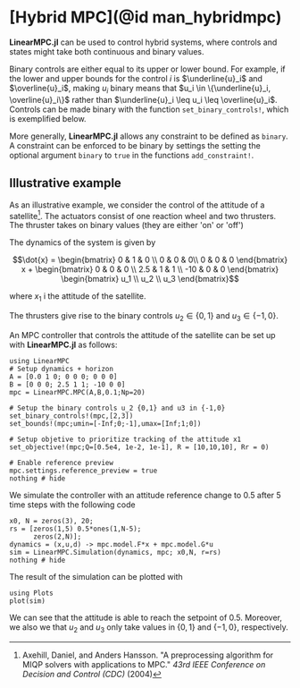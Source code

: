 # [Hybrid MPC](@id man_hybridmpc)

**LinearMPC.jl** can be used to control hybrid systems, where controls and states might take both continuous and binary values.

Binary controls are either equal to its upper or lower bound. For example, if the lower and upper bounds for the control $i$ is $\underline{u}_i$ and $\overline{u}_i$, making $u_i$ binary means that $u_i \in \{\underline{u}_i, \overline{u}_i\}$ rather than $\underline{u}_i \leq u_i \leq \overline{u}_i$. Controls can be made binary with the function `set_binary_controls!`, which is exemplified below.

More generally, **LinearMPC.jl** allows any constraint to be defined as `binary`. A constraint can be enforced to be binary by settings the setting the optional argument `binary` to  `true` in the functions `add_constraint!`.

## Illustrative example
As an illustrative example, we consider the control of the attitude of a satellite[^Axehill04]. The actuators consist of one reaction wheel and two thrusters. The thruster takes on binary values (they are either 'on' or 'off')

[^Axehill04]: Axehill, Daniel, and Anders Hansson. "A preprocessing algorithm for MIQP solvers with applications to MPC." _43rd IEEE Conference on Decision and Control (CDC)_ (2004) 

The dynamics of the system is given by

```math
\dot{x} = \begin{bmatrix}
    0 & 1 & 0 \\ 0 & 0 & 0\\ 0 & 0 & 0 
\end{bmatrix} x  
+ \begin{bmatrix}
    0 & 0 & 0 \\
    2.5 & 1 & 1 \\
    -10 & 0 & 0
\end{bmatrix}
\begin{bmatrix}
 u_1 \\
 u_2 \\
 u_3 
\end{bmatrix}
```
where $x_1$ i the attitude of the satellite. 

The thrusters give rise to the binary controls $u_2 \in \{0,1\}$ and $u_3 \in \{-1,0\}$.

An MPC controller that controls the attitude of the satellite can be set up with **LinearMPC.jl** as follows: 

```@example hybrid_mpc
using LinearMPC
# Setup dynamics + horizon
A = [0.0 1 0; 0 0 0; 0 0 0]
B = [0 0 0; 2.5 1 1; -10 0 0]
mpc = LinearMPC.MPC(A,B,0.1;Np=20)

# Setup the binary controls u_2 {0,1} and u3 in {-1,0}
set_binary_controls!(mpc,[2,3])
set_bounds!(mpc;umin=[-Inf;0;-1],umax=[Inf;1;0])

# Setup objetive to prioritize tracking of the attitude x1
set_objective!(mpc;Q=[0.5e4, 1e-2, 1e-1], R = [10,10,10], Rr = 0)

# Enable reference preview
mpc.settings.reference_preview = true
nothing # hide
```

We simulate the controller with an attitude reference change to 0.5 after 5 time steps with the following code

```@example hybrid_mpc
x0, N = zeros(3), 20; 
rs = [zeros(1,5) 0.5*ones(1,N-5);
      zeros(2,N)];
dynamics = (x,u,d) -> mpc.model.F*x + mpc.model.G*u
sim = LinearMPC.Simulation(dynamics, mpc; x0,N, r=rs)
nothing # hide
```

The result of the simulation can be plotted with 

```@example hybrid_mpc
using Plots
plot(sim)
```

We can see that the attitude is able to reach the setpoint of 0.5. Moreover, we also we that $u_2$ and $u_3$ only take values in $\{0,1\}$ and $\{-1,0\}$, respectively.
